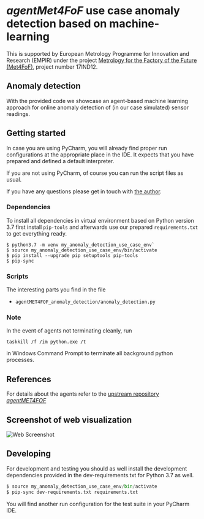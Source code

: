 # _agentMet4FoF_ use case anomaly detection based on machine-learning

This is supported by European Metrology Programme for Innovation and Research (EMPIR)
under the project
[Metrology for the Factory of the Future (Met4FoF)](https://met4fof.eu), project number
17IND12.

## Anomaly detection

With the provided code we showcase an agent-based machine learning approach for
 online anomaly detection of (in our case simulated) sensor readings.
  
## Getting started

In case you are using PyCharm, you will already find proper run configurations at the
appropriate place in the IDE. It expects that you have prepared and defined a default
interpreter.

If you are not using PyCharm, of course you can run the script files as usual.

If you have any questions please get in touch with
[the author](https://github.com/majidam20).

### Dependencies

To install all dependencies in virtual environment based on Python version 3.7 first
install `pip-tools` and afterwards use our prepared `requirements.txt` to get
everything ready.

```shell
$ python3.7 -m venv my_anomaly_detection_use_case_env`
$ source my_anomaly_detection_use_case_env/bin/activate
$ pip install --upgrade pip setuptools pip-tools
$ pip-sync
```

### Scripts

The interesting parts you find in the file

- `agentMET4FOF_anomaly_detection/anomaly_detection.py`

### Note

In the event of agents not terminating cleanly, run

```shell
taskkill /f /im python.exe /t
```

in Windows Command Prompt to terminate all background python processes.

## References

For details about the agents refer to the
[upstream repository _agentMET4FOF_](https://github.com/bangxiangyong/agentMET4FOF)

## Screenshot of web visualization
![Web Screenshot](https://github.com/bangxiangyong/agentMet4FoF/blob/master/screenshot_met4fof.png)

## Developing

For development and testing you should as well install the development dependencies
 provided in the dev-requirements.txt for Python 3.7 as well.
 
```python
$ source my_anomaly_detection_use_case_env/bin/activate
$ pip-sync dev-requirements.txt requirements.txt
```

You will find another run configuration for the test suite in your PyCharm IDE.
